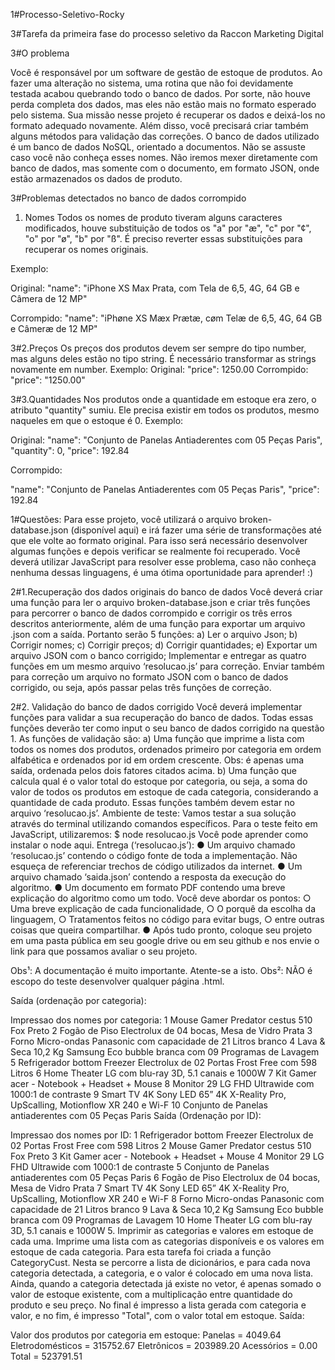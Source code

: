 1#Processo-Seletivo-Rocky

3#Tarefa da primeira fase do processo seletivo da Raccon Marketing Digital

3#O problema 

Você é responsável por um software de gestão de estoque de produtos. Ao fazer uma alteração no sistema, uma rotina que não foi devidamente testada acabou quebrando todo o banco de dados. Por sorte, não houve perda completa dos dados, mas eles não estão mais no formato esperado pelo sistema. Sua missão nesse projeto é recuperar os dados e deixá-los no formato adequado novamente. Além disso, você precisará criar também alguns métodos para validação das correções. 
O banco de dados utilizado é um banco de dados NoSQL, orientado a documentos. Não se assuste caso você não conheça esses nomes. Não iremos mexer diretamente com banco de dados, mas somente com o documento, em formato JSON, onde estão armazenados os dados de produto. 


3#Problemas detectados no banco de dados corrompido 
1.	Nomes
Todos os nomes de produto tiveram alguns caracteres modificados, houve substituição de todos os "a" por "æ", "c" por "¢", "o" por "ø", "b" por "ß". É preciso reverter essas substituições para recuperar os nomes originais.

Exemplo: 

Original: 
"name": "iPhone XS Max Prata, com Tela de 6,5, 4G, 64 GB e Câmera de 12 MP" 

Corrompido:
"name": "iPhøne XS Mæx Prætæ, cøm Telæ de 6,5, 4G, 64 GB e Câmeræ de 12 MP" 

3#2.Preços
Os preços dos produtos devem ser sempre do tipo number, mas alguns deles estão no tipo string. É necessário transformar as strings novamente em number.
Exemplo: 
Original:
"price": 1250.00 
Corrompido: 
"price": "1250.00" 

3#3.Quantidades
Nos produtos onde a quantidade em estoque era zero, o atributo "quantity" sumiu. Ele precisa existir em todos os produtos, 
mesmo naqueles em que o estoque é 0.
Exemplo:

Original: 
"name": "Conjunto de Panelas Antiaderentes com 05 Peças Paris", 
"quantity": 0, 
"price": 192.84 

Corrompido:

"name": "Conjunto de Panelas Antiaderentes com 05 Peças Paris", 
"price": 192.84 

1#Questões: 
Para esse projeto, você utilizará o arquivo broken-database.json (disponível aqui) e irá fazer uma série de transformações até que ele volte ao formato original. Para isso será necessário desenvolver algumas funções e depois verificar se realmente foi recuperado. Você deverá utilizar JavaScript para resolver esse problema, caso não conheça nenhuma dessas linguagens, é uma ótima oportunidade para aprender! :) 

2#1.Recuperação dos dados originais do banco de dados 
Você deverá criar uma função para ler o arquivo broken-database.json e criar três funções para percorrer o banco de dados corrompido e corrigir os três erros descritos anteriormente, além de uma função para exportar um arquivo .json com a saída.
Portanto serão 5 funções: 
a)	Ler o arquivo Json;
b)	Corrigir nomes; 
c)	Corrigir preços; 
d)	Corrigir quantidades; 
e)	Exportar um arquivo JSON com o banco corrigido;
Implementar e entregar as quatro funções em um mesmo arquivo ‘resolucao.js’ para correção. Enviar também para correção um arquivo no formato JSON com o banco de dados corrigido, ou seja, após passar pelas três funções de correção. 

2#2. Validação do banco de dados corrigido 
Você deverá implementar funções para validar a sua recuperação do banco de dados. Todas essas funções deverão ter como input o seu banco de dados corrigido na questão 1. As funções de validação são: 
a) Uma função que imprime a lista com todos os nomes dos produtos, ordenados primeiro por categoria em ordem alfabética e ordenados por id em ordem crescente. Obs: é apenas uma saída, ordenada pelos dois fatores citados acima.
b) Uma função que calcula qual é o valor total do estoque por categoria, ou seja, a soma do valor de todos os produtos em estoque de cada categoria, considerando a quantidade de cada produto. 
Essas funções também devem estar no arquivo ‘resolucao.js’.
Ambiente de teste:
Vamos testar a sua solução através do terminal utilizando comandos específicos.
Para o teste feito em JavaScript, utilizaremos:
	$ node resolucao.js
	Você pode aprender como instalar o node aqui.
Entrega (‘resolucao.js’): 
●	Um arquivo chamado ‘resolucao.js’ contendo o código fonte de toda a implementação. Não esqueça de referenciar trechos de código utilizados da internet.
●	Um arquivo chamado ‘saida.json’ contendo a resposta da execução do algoritmo.
●	Um documento em formato PDF contendo uma breve explicação do algoritmo como um todo. Você deve abordar os pontos:
○	Uma breve explicação de cada funcionalidade,
○	O porquê da escolha da linguagem,
○	Tratamentos feitos no código para evitar bugs,
○	entre outras coisas que queira compartilhar.
●	Após tudo pronto, coloque seu projeto em uma pasta pública em seu google drive ou em seu github e nos envie o link para que possamos avaliar o seu projeto.

Obs¹: A documentação é muito importante. Atente-se a isto.
Obs²: NÃO é escopo do teste desenvolver qualquer página .html.


Saída (ordenação por categoria):

Impressao dos nomes por categoria:
1 Mouse Gamer Predator cestus 510 Fox Preto
2 Fogão de Piso Electrolux de 04 bocas, Mesa de Vidro Prata
3 Forno Micro-ondas Panasonic com capacidade de 21 Litros branco
4 Lava & Seca 10,2 Kg Samsung Eco bubble branca com 09 Programas de Lavagem
5 Refrigerador bottom Freezer Electrolux de 02 Portas Frost Free com 598 Litros
6 Home Theater LG com blu-ray 3D, 5.1 canais e 1000W
7 Kit Gamer acer - Notebook + Headset + Mouse
8 Monitor 29 LG FHD Ultrawide com 1000:1 de contraste
9 Smart TV 4K Sony LED 65” 4K X-Reality Pro, UpScalling, Motionflow XR 240 e Wi-F
10 Conjunto de Panelas antiaderentes com 05 Peças Paris
Saída (Ordenação por ID):

Impressao dos nomes por ID:
1 Refrigerador bottom Freezer Electrolux de 02 Portas Frost Free com 598 Litros
2 Mouse Gamer Predator cestus 510 Fox Preto
3 Kit Gamer acer - Notebook + Headset + Mouse
4 Monitor 29 LG FHD Ultrawide com 1000:1 de contraste
5 Conjunto de Panelas antiaderentes com 05 Peças Paris
6 Fogão de Piso Electrolux de 04 bocas, Mesa de Vidro Prata
7 Smart TV 4K Sony LED 65” 4K X-Reality Pro, UpScalling, Motionflow XR 240 e Wi-F
8 Forno Micro-ondas Panasonic com capacidade de 21 Litros branco
9 Lava & Seca 10,2 Kg Samsung Eco bubble branca com 09 Programas de Lavagem
10 Home Theater LG com blu-ray 3D, 5.1 canais e 1000W
5. Imprimir as categorias e valores em estoque de cada uma.
Imprime uma lista com as categorias disponíveis e os valores em estoque de cada categoria. Para esta tarefa foi criada a função CategoryCust. Nesta se percorre a lista de dicionários, e para cada nova categoria detectada, a categoria, e o valor é colocado em uma nova lista. Ainda, quando a categoria detectada já existe no vetor, é apenas somado o valor de estoque existente, com a multiplicação entre quantidade do produto e seu preço. No final é impresso a lista gerada com categoria e valor, e no fim, é impresso "Total", com o valor total em estoque. Saída:

Valor dos produtos por categoria em estoque:
Panelas = 4049.64
Eletrodomésticos = 315752.67
Eletrônicos = 203989.20
Acessórios = 0.00
Total = 523791.51
